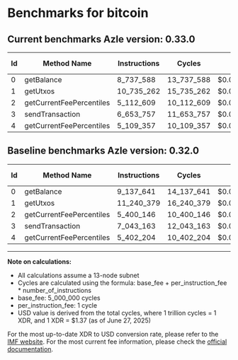 # Benchmarks for bitcoin

## Current benchmarks Azle version: 0.33.0

| Id  | Method Name              | Instructions | Cycles     | USD           | USD/Million Calls | Change                              |
| --- | ------------------------ | ------------ | ---------- | ------------- | ----------------- | ----------------------------------- |
| 0   | getBalance               | 8_737_588    | 13_737_588 | $0.0000188205 | $18.82            | <font color="green">-400_053</font> |
| 1   | getUtxos                 | 10_735_262   | 15_735_262 | $0.0000215573 | $21.55            | <font color="green">-505_117</font> |
| 2   | getCurrentFeePercentiles | 5_112_609    | 10_112_609 | $0.0000138543 | $13.85            | <font color="green">-287_537</font> |
| 3   | sendTransaction          | 6_653_757    | 11_653_757 | $0.0000159656 | $15.96            | <font color="green">-389_406</font> |
| 4   | getCurrentFeePercentiles | 5_109_357    | 10_109_357 | $0.0000138498 | $13.84            | <font color="green">-292_847</font> |

## Baseline benchmarks Azle version: 0.32.0

| Id  | Method Name              | Instructions | Cycles     | USD           | USD/Million Calls |
| --- | ------------------------ | ------------ | ---------- | ------------- | ----------------- |
| 0   | getBalance               | 9_137_641    | 14_137_641 | $0.0000193686 | $19.36            |
| 1   | getUtxos                 | 11_240_379   | 16_240_379 | $0.0000222493 | $22.24            |
| 2   | getCurrentFeePercentiles | 5_400_146    | 10_400_146 | $0.0000142482 | $14.24            |
| 3   | sendTransaction          | 7_043_163    | 12_043_163 | $0.0000164991 | $16.49            |
| 4   | getCurrentFeePercentiles | 5_402_204    | 10_402_204 | $0.0000142510 | $14.25            |

---

**Note on calculations:**

- All calculations assume a 13-node subnet
- Cycles are calculated using the formula: base_fee + per_instruction_fee \* number_of_instructions
- base_fee: 5_000_000 cycles
- per_instruction_fee: 1 cycle
- USD value is derived from the total cycles, where 1 trillion cycles = 1 XDR, and 1 XDR = $1.37 (as of June 27, 2025)

For the most up-to-date XDR to USD conversion rate, please refer to the [IMF website](https://www.imf.org/external/np/fin/data/rms_sdrv.aspx).
For the most current fee information, please check the [official documentation](https://internetcomputer.org/docs/references/cycles-cost-formulas).
